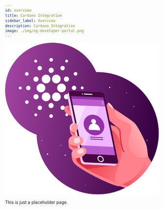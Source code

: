 ```yaml
---
id: overview
title: Cardano Integration
sidebar_label: Overview
description: Cardano Integration
image: ./img/og-developer-portal.png
--- 
```


![img](../../static/img/card-payment-integration.svg)

This is just a placeholder page. 
